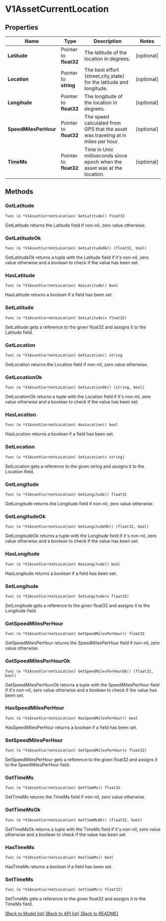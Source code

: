 # V1AssetCurrentLocation

## Properties

Name | Type | Description | Notes
------------ | ------------- | ------------- | -------------
**Latitude** | Pointer to **float32** | The latitude of the location in degrees. | [optional] 
**Location** | Pointer to **string** | The best effort (street,city,state) for the latitude and longitude. | [optional] 
**Longitude** | Pointer to **float32** | The longitude of the location in degrees. | [optional] 
**SpeedMilesPerHour** | Pointer to **float32** | The speed calculated from GPS that the asset was traveling at in miles per hour. | [optional] 
**TimeMs** | Pointer to **float32** | Time in Unix milliseconds since epoch when the asset was at the location. | [optional] 

## Methods

### GetLatitude

`func (o *V1AssetCurrentLocation) GetLatitude() float32`

GetLatitude returns the Latitude field if non-nil, zero value otherwise.

### GetLatitudeOk

`func (o *V1AssetCurrentLocation) GetLatitudeOk() (float32, bool)`

GetLatitudeOk returns a tuple with the Latitude field if it's non-nil, zero value otherwise
and a boolean to check if the value has been set.

### HasLatitude

`func (o *V1AssetCurrentLocation) HasLatitude() bool`

HasLatitude returns a boolean if a field has been set.

### SetLatitude

`func (o *V1AssetCurrentLocation) SetLatitude(v float32)`

SetLatitude gets a reference to the given float32 and assigns it to the Latitude field.

### GetLocation

`func (o *V1AssetCurrentLocation) GetLocation() string`

GetLocation returns the Location field if non-nil, zero value otherwise.

### GetLocationOk

`func (o *V1AssetCurrentLocation) GetLocationOk() (string, bool)`

GetLocationOk returns a tuple with the Location field if it's non-nil, zero value otherwise
and a boolean to check if the value has been set.

### HasLocation

`func (o *V1AssetCurrentLocation) HasLocation() bool`

HasLocation returns a boolean if a field has been set.

### SetLocation

`func (o *V1AssetCurrentLocation) SetLocation(v string)`

SetLocation gets a reference to the given string and assigns it to the Location field.

### GetLongitude

`func (o *V1AssetCurrentLocation) GetLongitude() float32`

GetLongitude returns the Longitude field if non-nil, zero value otherwise.

### GetLongitudeOk

`func (o *V1AssetCurrentLocation) GetLongitudeOk() (float32, bool)`

GetLongitudeOk returns a tuple with the Longitude field if it's non-nil, zero value otherwise
and a boolean to check if the value has been set.

### HasLongitude

`func (o *V1AssetCurrentLocation) HasLongitude() bool`

HasLongitude returns a boolean if a field has been set.

### SetLongitude

`func (o *V1AssetCurrentLocation) SetLongitude(v float32)`

SetLongitude gets a reference to the given float32 and assigns it to the Longitude field.

### GetSpeedMilesPerHour

`func (o *V1AssetCurrentLocation) GetSpeedMilesPerHour() float32`

GetSpeedMilesPerHour returns the SpeedMilesPerHour field if non-nil, zero value otherwise.

### GetSpeedMilesPerHourOk

`func (o *V1AssetCurrentLocation) GetSpeedMilesPerHourOk() (float32, bool)`

GetSpeedMilesPerHourOk returns a tuple with the SpeedMilesPerHour field if it's non-nil, zero value otherwise
and a boolean to check if the value has been set.

### HasSpeedMilesPerHour

`func (o *V1AssetCurrentLocation) HasSpeedMilesPerHour() bool`

HasSpeedMilesPerHour returns a boolean if a field has been set.

### SetSpeedMilesPerHour

`func (o *V1AssetCurrentLocation) SetSpeedMilesPerHour(v float32)`

SetSpeedMilesPerHour gets a reference to the given float32 and assigns it to the SpeedMilesPerHour field.

### GetTimeMs

`func (o *V1AssetCurrentLocation) GetTimeMs() float32`

GetTimeMs returns the TimeMs field if non-nil, zero value otherwise.

### GetTimeMsOk

`func (o *V1AssetCurrentLocation) GetTimeMsOk() (float32, bool)`

GetTimeMsOk returns a tuple with the TimeMs field if it's non-nil, zero value otherwise
and a boolean to check if the value has been set.

### HasTimeMs

`func (o *V1AssetCurrentLocation) HasTimeMs() bool`

HasTimeMs returns a boolean if a field has been set.

### SetTimeMs

`func (o *V1AssetCurrentLocation) SetTimeMs(v float32)`

SetTimeMs gets a reference to the given float32 and assigns it to the TimeMs field.


[[Back to Model list]](../README.md#documentation-for-models) [[Back to API list]](../README.md#documentation-for-api-endpoints) [[Back to README]](../README.md)


